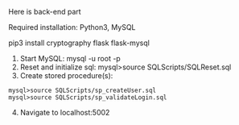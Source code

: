 Here is back-end part

Required installation: Python3, MySQL

pip3 install cryptography flask flask-mysql

1. Start MySQL: mysql -u root -p
2. Reset and initialize sql: mysql>source SQLScripts/SQLReset.sql
3. Create stored procedure(s): 
```
mysql>source SQLScripts/sp_createUser.sql
mysql>source SQLScripts/sp_validateLogin.sql
```
4. Navigate to localhost:5002

